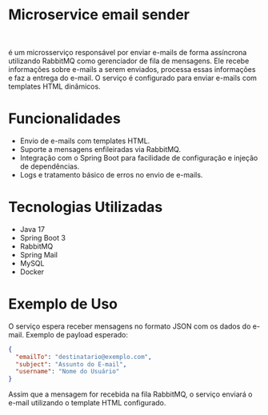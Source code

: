 # Microservice email sender
<br>
<p> é um microsserviço responsável por enviar e-mails de forma assíncrona utilizando RabbitMQ como gerenciador de fila de mensagens. Ele recebe informações sobre e-mails a serem enviados, processa essas informações 
e faz a entrega do e-mail. O serviço é configurado para enviar e-mails com templates HTML dinâmicos.</p>

# Funcionalidades
- Envio de e-mails com templates HTML.
- Suporte a mensagens enfileiradas via RabbitMQ.
- Integração com o Spring Boot para facilidade de configuração e injeção de dependências.
- Logs e tratamento básico de erros no envio de e-mails.

# Tecnologias Utilizadas
- Java 17
- Spring Boot 3
- RabbitMQ
- Spring Mail 
- MySQL
- Docker

# Exemplo de Uso
O serviço espera receber mensagens no formato JSON com os dados do e-mail. Exemplo de payload esperado:

```json
{
  "emailTo": "destinatario@exemplo.com",
  "subject": "Assunto do E-mail",
  "username": "Nome do Usuário"
}
```
Assim que a mensagem for recebida na fila RabbitMQ, o serviço enviará o e-mail utilizando o template HTML configurado.


